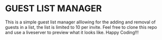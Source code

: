 # GUEST LIST MANAGER
This is a simple guest list manager alllowing for the adding
and removal of guests in a list, the list is limited to 10 per
invite.
Feel free to clone this repo and use a liveserver to preview what it looks like.
Happy Coding!!!
